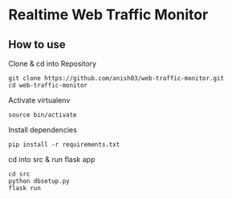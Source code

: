 # Realtime Web Traffic Monitor

## How to use

Clone & cd into Repository
```
git clone https://github.com/anish03/web-traffic-monitor.git
cd web-traffic-monitor
```

Activate virtualenv
```
source bin/activate
```

Install dependencies
```
pip install -r requirements.txt
```

cd into src & run flask app
```
cd src
python dbsetup.py
flask run
```

